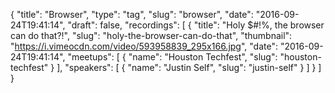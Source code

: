 {
  "title": "Browser",
  "type": "tag",
  "slug": "browser",
  "date": "2016-09-24T19:41:14",
  "draft": false,
  "recordings": [
    {
      "title": "Holy $#!%, the browser can do that?!",
      "slug": "holy-the-browser-can-do-that",
      "thumbnail": "https://i.vimeocdn.com/video/593958839_295x166.jpg",
      "date": "2016-09-24T19:41:14",
      "meetups": [
        {
          "name": "Houston Techfest",
          "slug": "houston-techfest"
        }
      ],
      "speakers": [
        {
          "name": "Justin Self",
          "slug": "justin-self"
        }
      ]
    }
  ]
}